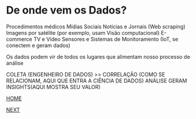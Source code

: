 # De onde vem os Dados? 
Procedimentos médicos
Mídias Sociais
Notícias e Jornais (Web scraping)
Imagens por satélite (por exemplo, usam Visão computacional)
E-commerce
TV e Vídeo
Sensores e Sistemas de Monitoramento (IoT, se conectem e geram dados)

Os dados podem vir de todos os lugares que alimentam nosso processo de análise

COLETA (ENGENHEIRO DE DADOS) >> CORRELAÇÃO (COMO SE RELACIONAM, AQUI QUE ENTRA A CIÊNCIA DE DADOS) ANÁLISE GERAM INSIGHTS(AQUI MOSTRA SEU VALOR)

[HOME](/README.md)

[NEXT]()
